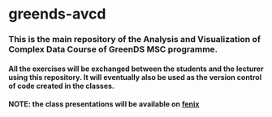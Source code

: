 # greends-avcd

### This is the main repository of the Analysis and Visualization of Complex Data Course of GreenDS MSC programme.
#### All the exercises will be exchanged between the students and the lecturer using this repository. It will eventually also be used as the version control of code created in the classes.

#### NOTE: the class presentations will be available on [fenix](https://fenix.isa.ulisboa.pt/)
